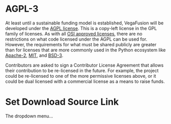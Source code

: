 # AGPL-3
At least until a sustainable funding model is established, VegaFusion will be developed under the [AGPL license](https://www.gnu.org/licenses/agpl-3.0.en.html).  This is a copy-left license in the GPL family of licenses. As with all [OSI approved licenses](https://opensource.org/licenses/alphabetical), there are no restrictions on what code licensed under the AGPL can be used for. However, the requirements for what must be shared publicly are greater than for licenses that are more commonly used in the Python ecosystem like [Apache-2](https://opensource.org/licenses/Apache-2.0), [MIT](https://opensource.org/licenses/MIT), and [BSD-3](https://opensource.org/licenses/BSD-3-Clause).

Contributors are asked to sign a Contributor License Agreement that allows their contribution to be re-licensed in the future. For example, the project could be re-licensed to one of the more permissive licenses above, or it could be dual licensed with a commercial license as a means to raise funds. 

# Set Download Source Link
The dropdown menu...